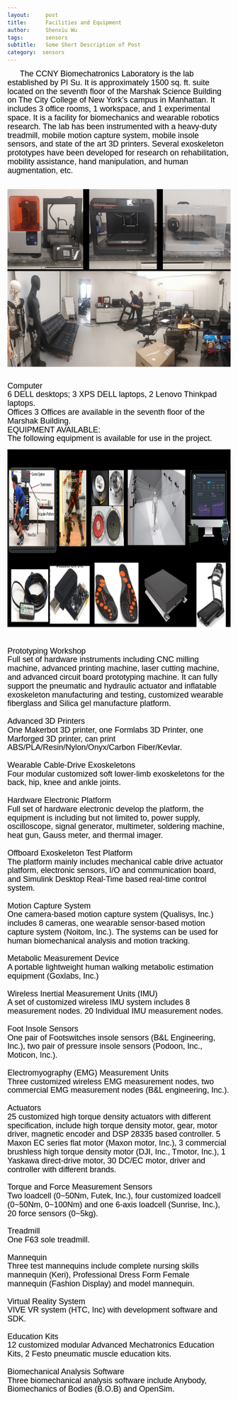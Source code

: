 ```yaml
---
layout:     post
title:      Facilities and Equipment 
author:     Shenxiu Wu
tags: 		sensors
subtitle:  	Some Short Description of Post
category:  sensors
---
```

<!-- Start Writing Below in Markdown -->




<p style="text-indent:2em"><font face="Arial" color = "black" size="4" style="line-height: 1.1">The CCNY Biomechatronics Laboratory is the lab established by PI Su. It is approximately 1500 sq. ft. suite located on the seventh floor of the Marshak Science Building on The City College of New York’s campus in Manhattan. It includes 3 office rooms, 1 workspace, and 1 experimental space. It is a facility for biomechanics and wearable robotics research. The lab has been instrumented with a heavy-duty treadmill, mobile motion capture system, mobile insole sensors, and state of the art 3D printers. Several exoskeleton prototypes have been developed for research on rehabilitation, mobility assistance, hand manipulation, and human augmentation, etc.</font></p>
<br>
<div align="center"><img width="900" height="400" src="/images/facility/1.jpg"></div>
<br>
<p><font face="Arial" color = "black" size="4" style="line-height: 1.1">
Computer
<br>
6 DELL desktops; 3 XPS DELL laptops, 2 Lenovo Thinkpad laptops.
<br>
Offices
3 Offices are available in the seventh floor of the Marshak Building.
<br>
EQUIPMENT AVAILABLE:
<br>
The following equipment is available for use in the project.
<br>
<div align="center"><img width="700" height="400" src="/images/facility/2.jpg"></div>
<br>
<br>
Prototyping Workshop
<br>
Full set of hardware instruments including CNC milling machine, advanced printing machine, laser cutting machine, and advanced circuit board prototyping machine. It can fully support the pneumatic and hydraulic actuator and inflatable exoskeleton manufacturing and testing, customized wearable fiberglass and Silica gel manufacture platform.
<br><br>
Advanced 3D Printers
<br>
One Makerbot 3D printer, one Formlabs 3D Printer, one Marforged 3D printer, can print ABS/PLA/Resin/Nylon/Onyx/Carbon Fiber/Kevlar.
<br><br>
Wearable Cable-Drive Exoskeletons
<br>
Four modular customized soft lower-limb exoskeletons for the back, hip, knee and ankle joints.
<br><br>
Hardware Electronic Platform
<br>
Full set of hardware electronic develop the platform, the equipment is including but not limited to, power supply, oscilloscope, signal generator, multimeter, soldering machine, heat gun, Gauss meter, and thermal imager.
<br><br>
Offboard Exoskeleton Test Platform
<br>
The platform mainly includes mechanical cable drive actuator platform, electronic sensors, I/O and communication board, and Simulink Desktop Real-Time based real-time control system.
<br><br>
Motion Capture System
<br>
One camera-based motion capture system (Qualisys, Inc.) includes 8 cameras, one wearable sensor-based motion capture system (Noitom, Inc.). The systems can be used for human biomechanical analysis and motion tracking.
<br><br>
Metabolic Measurement Device
<br>
A portable lightweight human walking metabolic estimation equipment (Goxlabs, Inc.)
<br><br>
Wireless Inertial Measurement Units (IMU)
<br>
A set of customized wireless IMU system includes 8 measurement nodes. 20 Individual IMU measurement nodes.
<br><br>
Foot Insole Sensors
<br>
One pair of Footswitches insole sensors (B&L Engineering, Inc.), two pair of pressure insole sensors (Podoon, Inc., Moticon, Inc.).
<br><br>
Electromyography (EMG) Measurement Units
<br>
Three customized wireless EMG measurement nodes, two commercial EMG measurement nodes (B&L engineering, Inc.).
<br><br>
Actuators
<br>
25 customized high torque density actuators with different specification, include high torque density motor, gear, motor driver, magnetic encoder and DSP 28335 based controller. 5 Maxon EC series flat motor (Maxon motor, Inc.), 3 commercial brushless high torque density motor (DJI, Inc., Tmotor, Inc.), 1 Yaskawa direct-drive motor, 30 DC/EC motor, driver and controller with different brands. 
<br><br>
Torque and Force Measurement Sensors
<br>
Two loadcell (0~50Nm, Futek, Inc.), four customized loadcell (0~50Nm, 0~100Nm) and one 6-axis loadcell (Sunrise, Inc.), 20 force sensors (0~5kg).
<br><br>
Treadmill
<br>
One F63 sole treadmill.
<br><br>
Mannequin
<br>
Three test mannequins include complete nursing skills mannequin (Keri), Professional Dress Form Female mannequin (Fashion Display) and model mannequin.
<br><br>
Virtual Reality System
<br>
VIVE VR system (HTC, Inc) with development software and SDK.
<br><br>
Education Kits
<br>
12 customized modular Advanced Mechatronics Education Kits, 2 Festo pneumatic muscle education kits.
<br><br>
Biomechanical Analysis Software
<br>
Three biomechanical analysis software include Anybody, Biomechanics of Bodies (B.O.B) and OpenSim.
<br>
<br>
<!--
Some of the information contained in this web site includes intellectual property covered by both issued and pending patent applications. It is intended solely for research, educational and scholarly purposes by not-for-profit research organizations. If you have interest in specific technologies for commercial applications, please contact us [here](/contact.html).
-->

